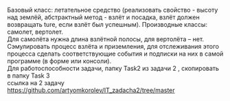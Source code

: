 Базовый класс: летательное средство (реализовать свойство - высоту над землёй, абстрактный метод - взлёт и посадка, взлёт должен возвращать ture, если взлёт был успешным). Производные классы: самолет, вертолет.  
Для самолёта нужна длина взлётной полосы, для вертолёта – нет. Сэмулировать процесс взлёта и приземления, для отслеживания этого процесса сделать соответствующие события и подписки на них в самой программе (в форме или консоли).  
Для работоспособности задачи, папку Task2 из задачи 2 , скопировать в папку Task 3  
ссылка на 2 задачу https://github.com/artyomkorolev/IT_zadacha2/tree/master
